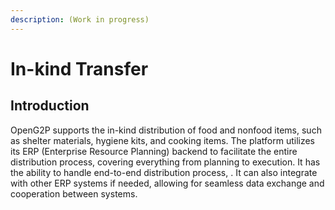 ```yaml
---
description: (Work in progress)
---
```


# In-kind Transfer

## Introduction

OpenG2P supports the in-kind distribution of food and nonfood items, such as shelter materials, hygiene kits, and cooking items. The platform utilizes its ERP (Enterprise Resource Planning) backend to facilitate the entire distribution process, covering everything from planning to execution. It has the ability to handle end-to-end distribution process, . It can also integrate with other ERP systems if needed, allowing for seamless data exchange and cooperation between systems.

###
